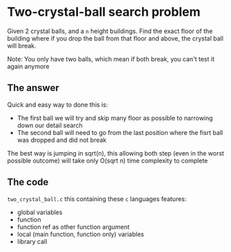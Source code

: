 # Two-crystal-ball search problem

Given 2 crystal balls, and a `n` height buildings. Find the exact floor of the building where if you drop the ball from that floor and above, the crystal ball will break.

Note: You only have two balls, which mean if both break, you can't test it again anymore

## The answer

Quick and easy way to done this is:
- The first ball we will try and skip many floor as possible to narrowing down our detail search
- The second ball will need to go from the last position where the fisrt ball was dropped and did not break

The best way is jumping in sqrt(n), this allowing both step (even in the worst possible outcome) will take only O(sqrt n) time complexity to complete

## The code

`two_crystal_ball.c` this containing these `c` languages features:
- global variables
- function
- function ref as other function argument
- local (main function, function only) variables
- library call
